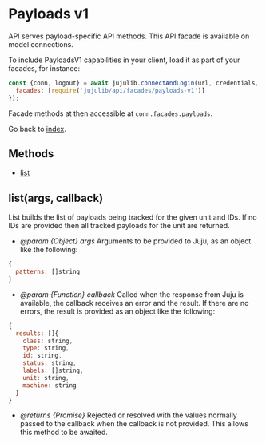 <!---
NOTE: this file has been generated by the doc command in js-libjuju
on Tue 2018/11/27 16:23:14 UTC. Do not manually edit this file.
--->
# Payloads v1

API serves payload-specific API methods.
This API facade is available on model connections.

To include PayloadsV1 capabilities in your client, load it as
part of your facades, for instance:
```javascript
const {conn, logout} = await jujulib.connectAndLogin(url, credentials, {
  facades: [require('jujulib/api/facades/payloads-v1')]
});
```
Facade methods at then accessible at `conn.facades.payloads`.

Go back to [index](index.md).

## Methods
- [list](#listargs-callback)

## list(args, callback)
List builds the list of payloads being tracked for the given unit and IDs.
    If no IDs are provided then all tracked payloads for the unit are
    returned.

- *@param {Object} args* Arguments to be provided to Juju, as an object like
  the following:
```javascript
{
  patterns: []string
}
```
- *@param {Function} callback* Called when the response from Juju is available,
  the callback receives an error and the result. If there are no errors, the
  result is provided as an object like the following:
```javascript
{
  results: []{
    class: string,
    type: string,
    id: string,
    status: string,
    labels: []string,
    unit: string,
    machine: string
  }
}
```
- *@returns {Promise}* Rejected or resolved with the values normally passed to
  the callback when the callback is not provided.
  This allows this method to be awaited.